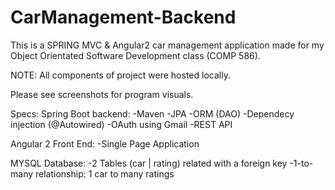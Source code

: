 # CarManagement-Backend
This is a SPRING MVC & Angular2 car management application made for my Object Orientated Software Development class (COMP 586).

NOTE: All components of project were hosted locally.

Please see screenshots for program visuals.

Specs:
Spring Boot backend: -Maven -JPA -ORM (DAO) -Dependecy injection (@Autowired) -OAuth using Gmail -REST API

Angular 2 Front End: -Single Page Application

MYSQL Database: -2 Tables (car | rating) related with a foreign key -1-to-many relationship: 1 car to many ratings
